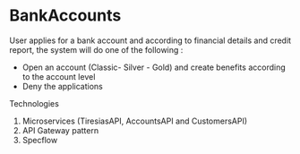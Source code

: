 # BankAccounts

User applies for a bank account and according to financial details and credit report, the system will do one of the following :

- Open an account (Classic- Silver - Gold) and create benefits according to the account level
- Deny the applications

Technologies

1) Microservices (TiresiasAPI, AccountsAPI and CustomersAPI)
2) API Gateway pattern
3) Specflow

